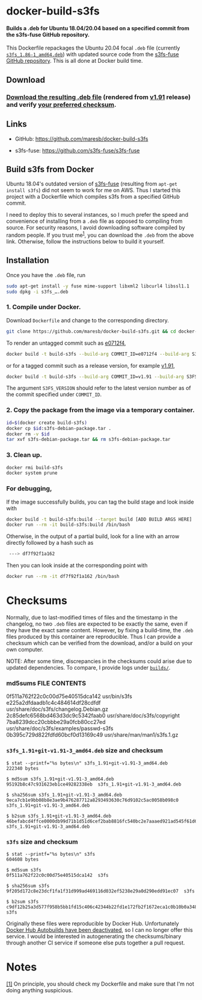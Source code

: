 # docker-build-s3fs

#### Builds a .deb for Ubuntu 18.04/20.04 based on a specified commit from the s3fs-fuse GitHub repository.

This Dockerfile repackages the Ubuntu 20.04 focal `.deb` file (currently [`s3fs_1.86-1_amd64.deb`](https://packages.ubuntu.com/focal/amd64/s3fs/download)) with updated source code from the [s3fs-fuse GitHub repository](https://github.com/s3fs-fuse/s3fs-fuse).  This is all done at Docker build time.

## Download

### [Download the resulting .deb file](https://media.githubusercontent.com/media/maresb/docker-build-s3fs/master/builds/s3fs_1.91+git-v1.91-3_amd64.deb) (rendered from [v1.91](https://github.com/s3fs-fuse/s3fs-fuse/tree/v1.91) release) and verify [your preferred checksum](#checksums).

## Links

- GitHub: https://github.com/maresb/docker-build-s3fs

- s3fs-fuse: https://github.com/s3fs-fuse/s3fs-fuse


## Build s3fs from Docker

Ubuntu 18.04's outdated version of [s3fs-fuse](https://github.com/s3fs-fuse/s3fs-fuse) (resulting from `apt-get install s3fs`) did not seem to work for me on AWS. Thus I started this project with a Dockerfile which compiles s3fs from a specified GitHub commit.

I need to deploy this to several instances, so I much prefer the speed and
convenience of installing from a `.deb` file as opposed to compiling from source.
For security reasons, I avoid downloading software compiled by random people.
If you trust me<sup><a name="trustmesrc">[1](#trustmedest)</a></sup>, you can download the `.deb` from the above link.  Otherwise, follow the instructions below to build it yourself.

## Installation

Once you have the `.deb` file, run

```bash
sudo apt-get install -y fuse mime-support libxml2 libcurl4 libssl1.1
sudo dpkg -i s3fs_….deb
```

### 1. Compile under Docker.

Download `Dockerfile` and change to the corresponding directory.

```bash
git clone https://github.com/maresb/docker-build-s3fs.git && cd docker-build-s3fs
```

To render an untagged commit such as [e0712f4](https://github.com/s3fs-fuse/s3fs-fuse/tree/e0712f4),
```bash
docker build -t build-s3fs --build-arg COMMIT_ID=e0712f4 --build-arg S3FS_VERSION=1.85 .
```

or for a tagged commit such as a release version, for example [v1.91](https://github.com/s3fs-fuse/s3fs-fuse/tree/v1.91),

```bash
docker build -t build-s3fs --build-arg COMMIT_ID=v1.91 --build-arg S3FS_VERSION=1.91 .
```

The argument `S3FS_VERSION` should refer to the latest version number as of the commit specified under `COMMIT_ID`.

### 2. Copy the package from the image via a temporary container.
```bash
id=$(docker create build-s3fs)
docker cp $id:s3fs-debian-package.tar .
docker rm -v $id
tar xvf s3fs-debian-package.tar && rm s3fs-debian-package.tar
```

### 3. Clean up.
```bash
docker rmi build-s3fs
docker system prune
```

### For debugging,

If the image successfully builds, you can tag the build stage and look inside with
```bash
docker build -t build-s3fs:build --target build [ADD BUILD ARGS HERE] .
docker run --rm -it build-s3fs:build /bin/bash
```
Otherwise, in the output of a partial build, look for a line with an arrow directly followed by a hash such as
```bash
 ---> df7f92f1a162
```
Then you can look inside at the corresponding point with
```bash
docker run --rm -it df7f92f1a162 /bin/bash
```

# Checksums

Normally, due to last-modified times of files and the timestamp in the changelog,
no two `.deb` files are expected to be exactly the same, even if they have the
exact same content. However, by fixing a build-time, the `.deb` files produced
by this container are reproducible. Thus I can provide a checksum which can be
verified from the download, and/or a build on your own computer.

NOTE: After some time, discrepancies in the checksums could arise due to updated
dependencies. To compare, I provide logs under [`builds/`](builds).

### md5sums FILE CONTENTS

0f511a762f22c0c00d75e40515dca142  usr/bin/s3fs
e225a2dfdaadb1c4c484614df28cdfdf  usr/share/doc/s3fs/changelog.Debian.gz
2c85defc6568bd463d3dc9c5342faab0  usr/share/doc/s3fs/copyright
7ba8239dcc20cbbbe29a0fcb80cc27ed  usr/share/doc/s3fs/examples/passwd-s3fs
0b395c729d822fdfd60bcf0d13169c49  usr/share/man/man1/s3fs.1.gz


### `s3fs_1.91+git-v1.91-3_amd64.deb` size and checksum

    $ stat --printf="%s bytes\n" s3fs_1.91+git-v1.91-3_amd64.deb
    222340 bytes

    $ md5sum s3fs_1.91+git-v1.91-3_amd64.deb
    95192b8c47c931623eb1ce49282338eb  s3fs_1.91+git-v1.91-3_amd64.deb
    
    $ sha256sum s3fs_1.91+git-v1.91-3_amd64.deb
    9eca7cb1e9bb08b8e3ae9b476287712a8293493630c76d9102c5ac0058b098c0  s3fs_1.91+git-v1.91-3_amd64.deb
    
    $ b2sum s3fs_1.91+git-v1.91-3_amd64.deb
    46befabcd4ffce0000db99d71b1d51d6cef2bab8816fc540bc2e7aaaed921ad545f61d661190b96d219648f69688a7ea65ce6142a6524ec3af5a6f7f9f2ea97f  s3fs_1.91+git-v1.91-3_amd64.deb


### `s3fs` size and checksum

    $ stat --printf="%s bytes\n" s3fs
    604608 bytes

    $ md5sum s3fs
    0f511a762f22c0c00d75e40515dca142  s3fs
    
    $ sha256sum s3fs
    9f205d172c8e23dcf1fa1f31d999ad469116d032ef5238e29a0d290edd91ec07  s3fs
    
    $ b2sum s3fs
    c9df12b25a3d577f958b5bb1fd15c406c42344b22fd1e172fb2f1672eca1c0b10b0a3487099f9951ebfaf55a3c81e64ce8a9d2cad1275612d15c5ac1713bae92  s3fs



Originally these files were reproducible by Docker Hub. Unfortunately [Docker Hub Autobuilds have been deactivated](https://www.docker.com/blog/changes-to-docker-hub-autobuilds/), so I can no longer offer this service. I would be interested in autogenerating the checksums/binary through another CI service if someone else puts together a pull request.

# Notes

<a name="trustmedest">[[1]](#trustmesrc)</a> On principle, you should check my Dockerfile and make sure that I'm not doing anything suspicious.
